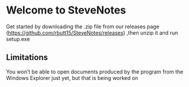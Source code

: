 # Welcome to SteveNotes
Get started by downloading the .zip file from our releases page (https://github.com/rbutt15/SteveNotes/releases) ,then unzip it and run setup.exe
## Limitations
You won't be able to open documents produced by the program from the Windows Explorer just yet, but that is being worked on
